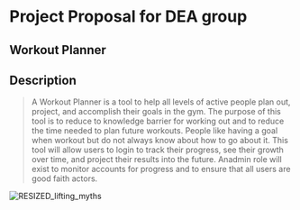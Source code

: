# Project Proposal for DEA group
## Workout Planner

## Description

>A Workout Planner is a tool to help all levels of active people plan out, project, and accomplish their goals in the gym. 
>The purpose of this tool is to reduce to knowledge barrier for working out and to reduce the time needed to plan future workouts. 
>People like having a goal when workout but do not always know about how to go about it. This tool will allow users to login to 
>track their progress, see their growth over time, and project their results into the future. Anadmin role will exist to 
>monitor accounts for progress and to ensure that all users are good faith actors. 

![RESIZED_lifting_myths](https://user-images.githubusercontent.com/111515347/216869152-53a6f035-6dd8-4ea8-a36a-d85b629c7f04.gif)
